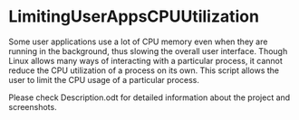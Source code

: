 # LimitingUserAppsCPUUtilization

Some user applications use a lot of CPU memory even when they are running in the background, thus slowing the overall user interface. Though Linux allows many ways of interacting with a particular process, it cannot reduce the CPU utilization of a process on its own.  This script allows the user to limit the CPU usage of a particular process. 

Please check Description.odt for detailed information about the project and screenshots.
